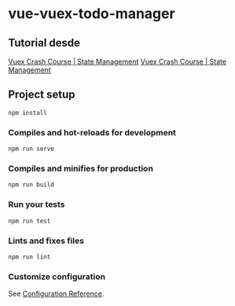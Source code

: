 # vue-vuex-todo-manager

## Tutorial desde
[Vuex Crash Course | State Management](https://www.youtube.com/watch?time_continue=295&v=5lVQgZzLMHc)
[Vuex Crash Course | State Management](https://school.geekwall.in/p/SyDky2DXB/vuex-crash-course-state-management?fbclid=IwAR3RKhGCnD06XYnU4w4FUNDdbHGlMVUR5ezsUa6rtAoaJfAKaSLMZCoi6lc)

## Project setup
```
npm install
```

### Compiles and hot-reloads for development
```
npm run serve
```

### Compiles and minifies for production
```
npm run build
```

### Run your tests
```
npm run test
```

### Lints and fixes files
```
npm run lint
```

### Customize configuration
See [Configuration Reference](https://cli.vuejs.org/config/).
